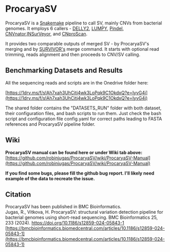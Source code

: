 # ProcaryaSV
ProcaryaSV is a [Snakemake](https://snakemake.readthedocs.io/en/stable/) pipeline to call SV, mainly CNVs from bacterial genomes. 
It employs 6 callers - [DELLY2](https://github.com/dellytools/delly), [LUMPY](https://github.com/arq5x/lumpy-sv),
[Pindel](https://github.com/genome/pindel), [CNVnator](https://github.com/abyzovlab/CNVnator),[INSurVeyor](https://github.com/kensung-lab/INSurVeyor),
and [CNproScan](https://github.com/robinjugas/CNproScan). 

It provides two comparable outputs of merged SV - by ProcaryaSV's merging and by [SURVIVOR's](https://github.com/fritzsedlazeck/SURVIVOR) merge command. 
It starts with optional read trimming, reads alignment and then proceeds to CNV/SV calling. 

## Benchmarking Datasets and Results
All the sequencing reads and scripts are in the Onedrive folder here:

[https://1drv.ms/f/s!Ah7xah3UhCitj4wk3LoPqk9C1OkdxQ?e=IyvG4j](https://1drv.ms/f/s!Ah7xah3UhCitj4wk3LoPqk9C1OkdxQ?e=IyvG4j)

The shared folder contains the "DATASETS_RUN" folder with both dataset, their configuration files, and bash scripts to run them. Just check the bash script and configuration file config.yaml for correct paths leading to FASTA references and ProcaryaSV pipeline folder. 

## Wiki
<strong>ProcaryaSV manual can be found here or under Wiki tab above:</strong> \
[https://github.com/robinjugas/ProcaryaSV/wiki/ProcaryaSV-Manual](https://github.com/robinjugas/ProcaryaSV/wiki/ProcaryaSV-Manual)



**If you find some bugs, please fill the github bug report. I'll likely need example of the data to recreate the issue.**

## Citation
ProcaryaSV has been published in BMC Bioinformatics. \
Jugas, R., Vitkova, H. ProcaryaSV: structural variation detection pipeline for bacterial genomes using short-read sequencing. BMC Bioinformatics 25, 233 (2024). https://doi.org/10.1186/s12859-024-05843-1 \
[https://bmcbioinformatics.biomedcentral.com/articles/10.1186/s12859-024-05843-1](https://bmcbioinformatics.biomedcentral.com/articles/10.1186/s12859-024-05843-1)
